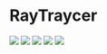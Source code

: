 # RayTraycer

![](https://github.com/islamaliev/RayTraycer/blob/master/output/raytraycer_output_dragon.png)
![](https://github.com/islamaliev/RayTraycer/blob/master/output/raytraycer_output_mirror.png)
![](https://github.com/islamaliev/RayTraycer/blob/master/output/raytraycer_output_room.png)
![](https://github.com/islamaliev/RayTraycer/blob/master/output/raytraycer_output_balls.png)
![](https://github.com/islamaliev/RayTraycer/blob/master/output/raytraycer_output_specular.png)





